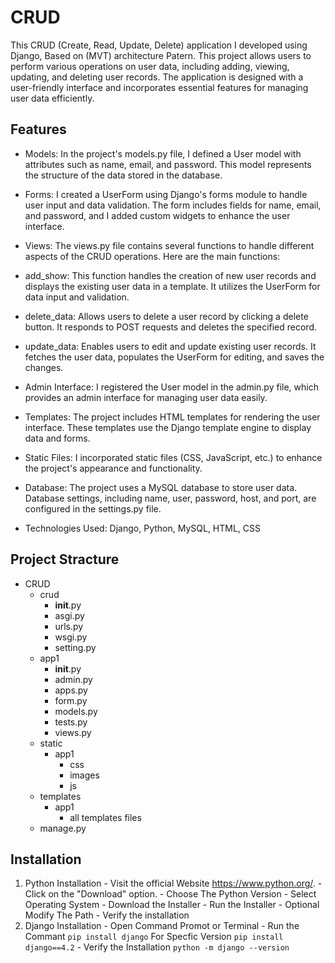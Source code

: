 # CRUD

This  CRUD (Create, Read, Update, Delete) application I developed using Django, Based on (MVT) architecture Patern. This project allows users to perform various operations on user data, including adding, viewing, updating, and deleting user records. The application is designed with a user-friendly interface and incorporates essential features for managing user data efficiently.

## Features

* Models: In the project's models.py file, I defined a User model with attributes such as name, email, and password. This model represents the structure of the data stored in the database.

* Forms: I created a UserForm using Django's forms module to handle user input and data validation. The form includes fields for name, email, and password, and I added custom widgets to enhance the user interface.

* Views: The views.py file contains several functions to handle different aspects of the CRUD operations. Here are the main functions:

* add_show: This function handles the creation of new user records and displays the existing user data in a template. It utilizes the UserForm for data input and validation.

* delete_data: Allows users to delete a user record by clicking a delete button. It responds to POST requests and deletes the specified record.

* update_data: Enables users to edit and update existing user records. It fetches the user data, populates the UserForm for editing, and saves the changes.

* Admin Interface: I registered the User model in the admin.py file, which provides an admin interface for managing user data easily.

* Templates: The project includes HTML templates for rendering the user interface. These templates use the Django template engine to display data and forms.

* Static Files: I incorporated static files (CSS, JavaScript, etc.) to enhance the project's appearance and functionality.

* Database: The project uses a MySQL database to store user data. Database settings, including name, user, password, host, and port, are configured in the settings.py file.

* Technologies Used: Django, Python, MySQL, HTML, CSS

##  Project Stracture

- CRUD
    - crud
        - __init__.py
        - asgi.py
        - urls.py
        - wsgi.py
        - setting.py
    - app1
        - __init__.py
        - admin.py
        - apps.py
        - form.py
        - models.py
        - tests.py
        - views.py
    - static
        - app1
            - css
            - images
            - js
    - templates
        - app1
            - all templates files
    - manage.py
 
## Installation
1. Python Installation
       - Visit the official Website https://www.python.org/.
       - Click on the "Download" option.
       - Choose The Python Version
       - Select Operating System
       - Download the Installer
       - Run the Installer
       - Optional Modify The Path
       - Verify the installation
2. Django Installation
       - Open Command Promot or Terminal
       - Run the Commant ```pip install django```  For Specfic Version ```pip install django==4.2```
       - Verify the Installation ```python -m django --version```

   
      
